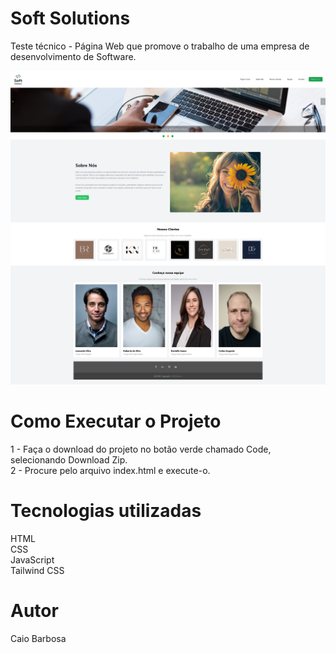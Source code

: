 # Soft Solutions 
Teste técnico - Página Web que promove o trabalho de uma empresa de desenvolvimento de Software.
<br>

![Site Completo](src/images/site_completo.jfif)
# Como Executar o Projeto

1 - Faça o download do projeto no botão verde chamado Code, selecionando Download Zip.
<br>
2 - Procure pelo arquivo index.html e execute-o.

# Tecnologias utilizadas
HTML
<br>
CSS
<br>
JavaScript
<br>
Tailwind CSS

# Autor
Caio Barbosa